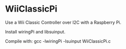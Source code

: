 # WiiClassicPi
Use a Wii Classic Controller over I2C with a Raspberry Pi.

Install wiringPi and libsuinput.

Compile with:  gcc -lwiringPi -lsuinput WiiClassicPi.c
